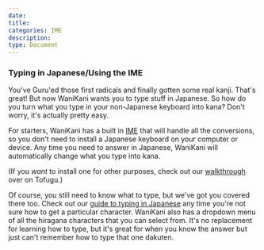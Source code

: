 ```yaml
---
date:
title:
categories: IME
description:
type: Document
---
```

### Typing in Japanese/Using the IME

You've Guru'ed those first radicals and finally gotten some real kanji. That's great! But now WaniKani wants you to type stuff in Japanese. So how do you turn what you type in your non-Japanese keyboard into kana? Don't worry, it's actually pretty easy.

For starters, WaniKani has a built in [IME](https://en.wikipedia.org/wiki/Input_method) that will handle all the conversions, so you don't need to install a Japanese keyboard on your computer or device. Any time you need to answer in Japanese, WaniKani will automatically change what you type into kana.

(If you _want_ to install one for other purposes, check out our [walkthrough](http://www.tofugu.com/japanese/how-to-install-japanese-keyboard/) over on Tofugu.)

Of course, you still need to know what to type, but we've got you covered there too. Check out our [guide to typing in Japanese](http://www.tofugu.com/japanese/how-to-type-in-japanese/) any time you're not sure how to get a particular character. WaniKani also has a dropdown menu of all the hiragana characters that you can select from. It's no replacement for learning how to type, but it's great for when you know the answer but just can't remember how to type that one dakuten.
